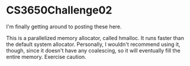 # CS3650Challenge02
I'm finally getting around to posting these here.

This is a parallelized memory allocator, called hmalloc.  It runs faster than the default system allocator.  Personally, I wouldn't recommend using it, though, since it doesn't have any coalescing, so it will eventually fill the entire memory.  Exercise caution.
